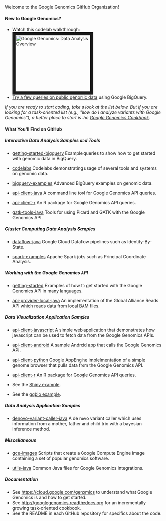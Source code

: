 Welcome to the Google Genomics GitHub Organization!

#### New to Google Genomics?

* Watch this codelab walkthrough:<br> <a href="http://www.youtube.com/watch?feature=player_embedded&v=vINpqxhcTt0
" target="_blank"><img src="http://img.youtube.com/vi/vINpqxhcTt0/0.jpg" 
alt="Google Genomics: Data Analysis Overview" width="240" height="180" border="10" /></a>
* [Try a few queries on public genomic data](https://github.com/googlegenomics/getting-started-bigquery) using Google BigQuery.

_If you are ready to start coding, take a look at the list below.  But if you are
looking for a task-oriented list (e.g., "how do I analyze variants with Google Genomics"),
a better place to start is the [Google Genomics Cookbook](http://googlegenomics.readthedocs.org/en/latest/index.html)._

#### What You'll Find on GitHub

##### Interactive Data Analysis Samples and Tools

* [getting-started-bigquery](https://github.com/googlegenomics/getting-started-bigquery)
Example queries to show how to get started with genomic data in BigQuery.

* [codelabs](https://github.com/googlegenomics/codelabs)
Codelabs demonstrating usage of several tools and systems on genomic data.

* [bigquery-examples](https://github.com/googlegenomics/bigquery-examples)
Advanced BigQuery examples on genomic data.

* [api-client-java](https://github.com/googlegenomics/api-client-java)
A command line tool for Google Genomics API queries.

* [api-client-r](https://github.com/googlegenomics/api-client-r)
An R package for Google Genomics API queries.

* [gatk-tools-java](https://github.com/googlegenomics/gatk-tools-java)
Tools for using Picard and GATK with the Google Genomics API.

##### Cluster Computing Data Analysis Samples

* [dataflow-java](https://github.com/googlegenomics/dataflow-java)
Google Cloud Dataflow pipelines such as Identity-By-State.

* [spark-examples](https://github.com/googlegenomics/spark-examples)
Apache Spark jobs such as Principal Coordinate Analysis.

##### Working with the Google Genomics API

* [getting-started](https://github.com/googlegenomics/getting-started)
Examples of how to get started with the Google Genomics API in many languages.

* [api-provider-local-java](https://github.com/googlegenomics/api-provider-local-java)
An implementation of the Global Alliance Reads API which reads data from local BAM files.

##### Data Visualization Application Samples

* [api-client-javascript](https://github.com/googlegenomics/api-client-javascript)
A simple web application that demonstrates how javascript can be used to fetch data from the Google Genomics APIs.

* [api-client-android](https://github.com/googlegenomics/api-client-android)
A sample Android app that calls the Google Genomics API.

* [api-client-python](https://github.com/googlegenomics/api-client-python)
Google AppEngine implelmentation of a simple genome browser that pulls data from the Google Genomics API.

* [api-client-r](https://github.com/googlegenomics/api-client-r)
An R package for Google Genomics API queries.
 * See the [Shiny example](https://github.com/googlegenomics/api-client-r/tree/master/shiny).
 * See the [ggbio example](https://github.com/googlegenomics/api-client-r/blob/master/inst/doc/PlottingAlignments.md).

##### Data Analysis Application Samples

* [denovo-variant-caller-java](https://github.com/googlegenomics/denovo-variant-caller-java)
A de novo variant caller which uses information from a mother, father and child trio with a bayesian inference method.

##### Miscellaneous

* [gce-images](https://github.com/googlegenomics/gce-images)
Scripts that create a Google Compute Engine image containing a set of popular genomics software.

* [utils-java](https://github.com/googlegenomics/utils-java)
Common Java files for Google Genomics integrations.

##### Documentation

* See https://cloud.google.com/genomics to understand what Google Genomics is and how to get started.
* See http://googlegenomics.readthedocs.org for an incrementally growing task-oriented cookbook.
* See the README in each GitHub repository for specifics about the code.

